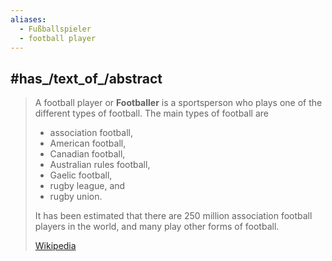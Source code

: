 ```yaml
---
aliases:
  - Fußballspieler
  - football player
---
```



## #has_/text_of_/abstract 

> A football player or **Footballer** is a sportsperson who plays one of the different types of football. 
> The main types of football are 
> - association football, 
> - American football, 
> - Canadian football, 
> - Australian rules football, 
> - Gaelic football, 
> - rugby league, and 
> - rugby union.
>
> It has been estimated that there are 250 million association football players in the world, 
> and many play other forms of football.
>
> [Wikipedia](https://en.wikipedia.org/wiki/Football%20player) 


